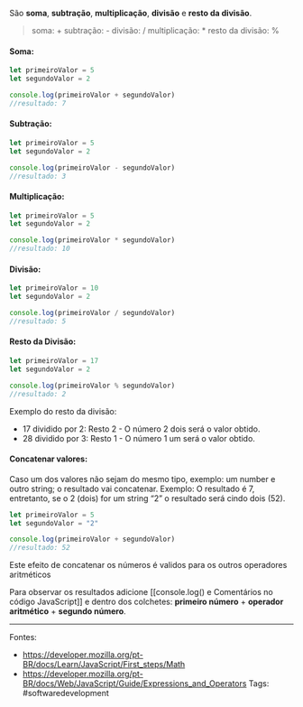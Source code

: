 
São **soma**, **subtração**, **multiplicação**, **divisão** e **resto da divisão**.
> soma: +
> subtração: -
> divisão: /
> multiplicação: *
> resto da divisão: %
#### Soma:
```js
let primeiroValor = 5
let segundoValor = 2

console.log(primeiroValor + segundoValor)
//resultado: 7
```
#### Subtração:
```js
let primeiroValor = 5
let segundoValor = 2

console.log(primeiroValor - segundoValor)
//resultado: 3
```

#### Multiplicação:
```js
let primeiroValor = 5
let segundoValor = 2

console.log(primeiroValor * segundoValor)
//resultado: 10
```

#### Divisão:
```js
let primeiroValor = 10
let segundoValor = 2

console.log(primeiroValor / segundoValor)
//resultado: 5
```

#### Resto da Divisão:
```js
let primeiroValor = 17
let segundoValor = 2

console.log(primeiroValor % segundoValor)
//resultado: 2
```
Exemplo do resto da divisão:
- 17 dividido por 2: Resto 2 - O número 2 dois será o valor obtido.
- 28 dividido por 3: Resto 1 - O número 1 um será o valor obtido.

#### Concatenar valores:
Caso um dos valores não sejam do mesmo tipo, exemplo: um number e outro string; o resultado vai concatenar.
Exemplo: O resultado é 7, entretanto, se o 2 (dois) for um string “2” o resultado será cindo dois (52).

```js
let primeiroValor = 5
let segundoValor = "2"

console.log(primeiroValor + segundoValor)
//resultado: 52
```
Este efeito de concatenar os números é validos para os outros operadores aritméticos

Para observar os resultados adicione [[console.log() e Comentários no código JavaScript]] e dentro dos colchetes:
**primeiro número** + **operador aritmético** + **segundo número**.

---
Fontes:
- https://developer.mozilla.org/pt-BR/docs/Learn/JavaScript/First_steps/Math
- https://developer.mozilla.org/pt-BR/docs/Web/JavaScript/Guide/Expressions_and_Operators
Tags: #softwaredevelopment 